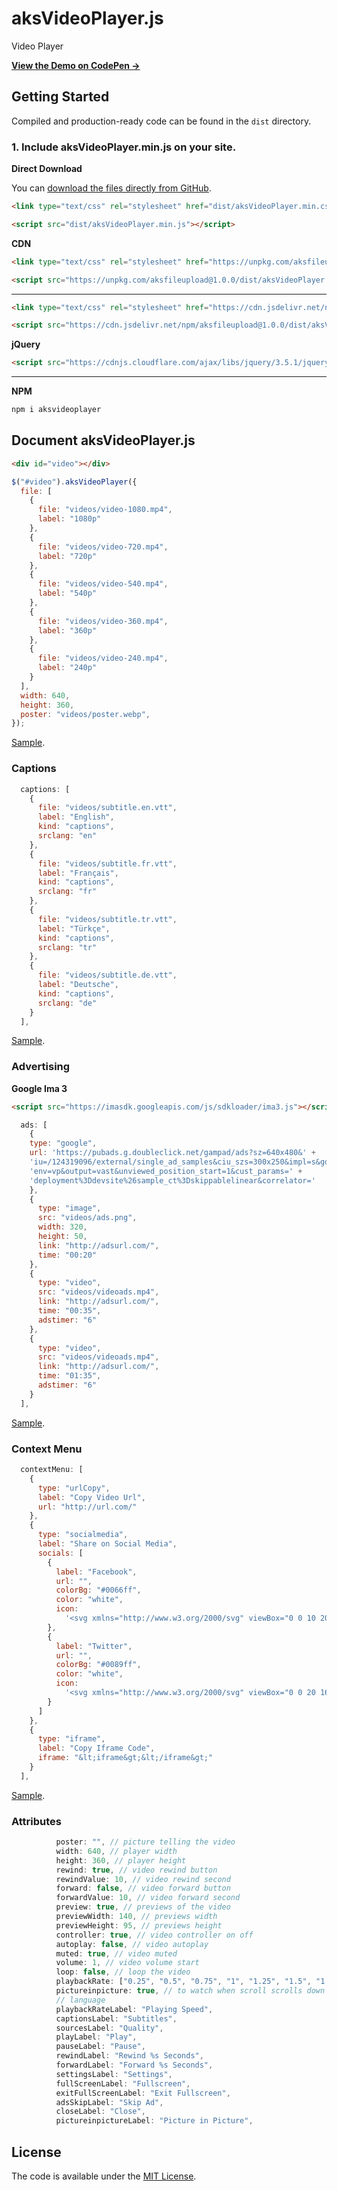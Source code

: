 # aksVideoPlayer.js
Video Player

**[View the Demo on CodePen &rarr;](https://codepen.io/collection/DPvrMq)**

## Getting Started

Compiled and production-ready code can be found in the `dist` directory.

### 1. Include aksVideoPlayer.min.js on your site.

**Direct Download**

You can [download the files directly from GitHub](https://github.com/Ahmetaksungur/aksvideoplayer/archive/main.zip).

```html
<link type="text/css" rel="stylesheet" href="dist/aksVideoPlayer.min.css">
```

```html
<script src="dist/aksVideoPlayer.min.js"></script>
```

**CDN**

```html
<link type="text/css" rel="stylesheet" href="https://unpkg.com/aksfileupload@1.0.0/dist/aksVideoPlayer.min.css">
```

```html
<script src="https://unpkg.com/aksfileupload@1.0.0/dist/aksVideoPlayer.min.js"></script>
```
---

```html
<link type="text/css" rel="stylesheet" href="https://cdn.jsdelivr.net/npm/aksfileupload@1.0.0/dist/aksVideoPlayer.min.css">
```

```html
<script src="https://cdn.jsdelivr.net/npm/aksfileupload@1.0.0/dist/aksVideoPlayer.min.js"></script>
```

**jQuery**

```html
<script src="https://cdnjs.cloudflare.com/ajax/libs/jquery/3.5.1/jquery.min.js"></script>
```
---

**NPM**

```bash
npm i aksvideoplayer
```


## Document aksVideoPlayer.js

```html
<div id="video"></div>
```

```js
$("#video").aksVideoPlayer({
  file: [
    {
      file: "videos/video-1080.mp4",
      label: "1080p"
    },
    {
      file: "videos/video-720.mp4",
      label: "720p"
    },
    {
      file: "videos/video-540.mp4",
      label: "540p"
    },
    {
      file: "videos/video-360.mp4",
      label: "360p"
    },
    {
      file: "videos/video-240.mp4",
      label: "240p"
    }
  ],
  width: 640,
  height: 360,
  poster: "videos/poster.webp",
});
```
[Sample](https://github.com/Ahmetaksungur/aksfileupload/blob/master/LICENSE).

### Captions

```js
  captions: [
    {
      file: "videos/subtitle.en.vtt",
      label: "English",
      kind: "captions",
      srclang: "en"
    },
    {
      file: "videos/subtitle.fr.vtt",
      label: "Français",
      kind: "captions",
      srclang: "fr"
    },
    {
      file: "videos/subtitle.tr.vtt",
      label: "Türkçe",
      kind: "captions",
      srclang: "tr"
    },
    {
      file: "videos/subtitle.de.vtt",
      label: "Deutsche",
      kind: "captions",
      srclang: "de"
    }
  ],
```
[Sample](https://github.com/Ahmetaksungur/aksfileupload/blob/master/LICENSE).

### Advertising

**Google Ima 3**

```html
<script src="https://imasdk.googleapis.com/js/sdkloader/ima3.js"></script>
```

```js
  ads: [
    {
    type: "google",
    url: 'https://pubads.g.doubleclick.net/gampad/ads?sz=640x480&' +
    'iu=/124319096/external/single_ad_samples&ciu_szs=300x250&impl=s&gdfp_req=1&'+
    'env=vp&output=vast&unviewed_position_start=1&cust_params=' +
    'deployment%3Ddevsite%26sample_ct%3Dskippablelinear&correlator='
    },
    {
      type: "image",
      src: "videos/ads.png",
      width: 320,
      height: 50,
      link: "http://adsurl.com/",
      time: "00:20"
    },
    {
      type: "video",
      src: "videos/videoads.mp4",
      link: "http://adsurl.com/",
      time: "00:35",
      adstimer: "6"
    },
    {
      type: "video",
      src: "videos/videoads.mp4",
      link: "http://adsurl.com/",
      time: "01:35",
      adstimer: "6"
    }
  ],
```
[Sample](https://github.com/Ahmetaksungur/aksfileupload/blob/master/LICENSE).

### Context Menu

```js
  contextMenu: [
    {
      type: "urlCopy",
      label: "Copy Video Url",
      url: "http://url.com/"
    },
    {
      type: "socialmedia",
      label: "Share on Social Media",
      socials: [
        {
          label: "Facebook",
          url: "",
          colorBg: "#0066ff",
          color: "white",
          icon:
            '<svg xmlns="http://www.w3.org/2000/svg" viewBox="0 0 10 20"><defs/><path d="M8.174 3.32H10V.14A23.66 23.66 0 007.34 0C4.709 0 2.906 1.656 2.906 4.7v2.8H0v3.555h2.905V20h3.56v-8.945h2.789L9.697 7.5H6.466V5.05c0-1.027.276-1.73 1.708-1.73z" fill-rule="evenodd"/></svg>'
        },
        {
          label: "Twitter",
          url: "",
          colorBg: "#0089ff",
          color: "white",
          icon:
            '<svg xmlns="http://www.w3.org/2000/svg" viewBox="0 0 20 16"><defs/><path d="M17.944 3.987c.013.175.013.35.013.526C17.957 9.85 13.833 16 6.294 16c-2.322 0-4.48-.662-6.294-1.813.33.038.647.05.99.05 1.916 0 3.68-.637 5.089-1.725-1.802-.037-3.313-1.2-3.833-2.8.254.038.508.063.774.063.368 0 .736-.05 1.079-.137-1.878-.376-3.287-2-3.287-3.963v-.05c.546.3 1.18.488 1.853.512A4.02 4.02 0 01.838 2.775c0-.75.203-1.438.558-2.038a11.71 11.71 0 008.452 4.225 4.493 4.493 0 01-.102-.924c0-2.226 1.828-4.038 4.1-4.038 1.18 0 2.245.487 2.994 1.275A8.145 8.145 0 0019.442.3a4.038 4.038 0 01-1.802 2.225A8.316 8.316 0 0020 1.9a8.74 8.74 0 01-2.056 2.087z" fill-rule="evenodd"/></svg>'
        }
      ]
    },
    {
      type: "iframe",
      label: "Copy Iframe Code",
      iframe: "&lt;iframe&gt;&lt;/iframe&gt;"
    }
  ],
```
[Sample](https://github.com/Ahmetaksungur/aksfileupload/blob/master/LICENSE).

### Attributes

```js
          poster: "", // picture telling the video
          width: 640, // player width
          height: 360, // player height
          rewind: true, // video rewind button
          rewindValue: 10, // video rewind second
          forward: false, // video forward button
          forwardValue: 10, // video forward second
          preview: true, // previews of the video
          previewWidth: 140, // previews width
          previewHeight: 95, // previews height
          controller: true, // video controller on off
          autoplay: false, // video autoplay
          muted: true, // video muted
          volume: 1, // video volume start
          loop: false, // loop the video
          playbackRate: ["0.25", "0.5", "0.75", "1", "1.25", "1.5", "1.75", "2"], // playbackRate
          pictureinpicture: true, // to watch when scroll scrolls down
          // language
          playbackRateLabel: "Playing Speed",
          captionsLabel: "Subtitles",
          sourcesLabel: "Quality",
          playLabel: "Play",
          pauseLabel: "Pause",
          rewindLabel: "Rewind %s Seconds",
          forwardLabel: "Forward %s Seconds",
          settingsLabel: "Settings",
          fullScreenLabel: "Fullscreen",
          exitFullScreenLabel: "Exit Fullscreen",
          adsSkipLabel: "Skip Ad",
          closeLabel: "Close",
          pictureinpictureLabel: "Picture in Picture",
```


## License

The code is available under the [MIT License](https://github.com/Ahmetaksungur/aksvideoplayer/blob/main/LICENSE).
